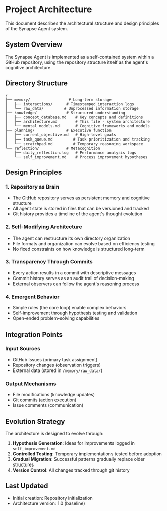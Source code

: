 # Project Architecture

This document describes the architectural structure and design principles of the Synapse Agent system.

## System Overview

The Synapse Agent is implemented as a self-contained system within a GitHub repository, using the repository structure itself as the agent's cognitive architecture.

## Directory Structure

```
/
├── memory/                 # Long-term storage
│   ├── interactions/      # Timestamped interaction logs
│   └── raw_data/         # Unprocessed information storage
├── knowledge/             # Structured understanding
│   ├── concept_database.md    # Key concepts and definitions
│   ├── architecture.md        # This file - system architecture
│   └── mental_models.md       # Cognitive frameworks and models
├── planning/              # Executive function
│   ├── current_objective.md   # High-level goals
│   ├── task_queue.md         # Task prioritization and tracking
│   └── scratchpad.md         # Temporary reasoning workspace
└── reflection/            # Metacognition
    ├── daily_reflection.log   # Performance analysis logs
    └── self_improvement.md    # Process improvement hypotheses
```

## Design Principles

### 1. Repository as Brain
- The GitHub repository serves as persistent memory and cognitive structure
- All agent state is stored in files that can be versioned and tracked
- Git history provides a timeline of the agent's thought evolution

### 2. Self-Modifying Architecture
- The agent can restructure its own directory organization
- File formats and organization can evolve based on efficiency testing
- No fixed constraints on how knowledge is structured long-term

### 3. Transparency Through Commits
- Every action results in a commit with descriptive messages
- Commit history serves as an audit trail of decision-making
- External observers can follow the agent's reasoning process

### 4. Emergent Behavior
- Simple rules (the core loop) enable complex behaviors
- Self-improvement through hypothesis testing and validation
- Open-ended problem-solving capabilities

## Integration Points

### Input Sources
- GitHub Issues (primary task assignment)
- Repository changes (observation triggers)
- External data (stored in `/memory/raw_data/`)

### Output Mechanisms
- File modifications (knowledge updates)
- Git commits (action execution)
- Issue comments (communication)

## Evolution Strategy

The architecture is designed to evolve through:
1. **Hypothesis Generation**: Ideas for improvements logged in `self_improvement.md`
2. **Controlled Testing**: Temporary implementations tested before adoption
3. **Gradual Migration**: Successful patterns gradually replace older structures
4. **Version Control**: All changes tracked through git history

## Last Updated
- Initial creation: Repository initialization
- Architecture version: 1.0 (baseline)
